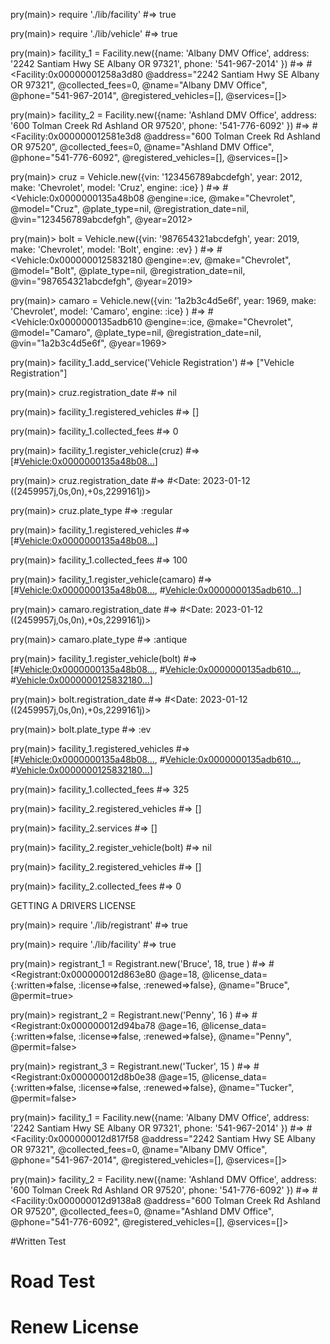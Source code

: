 pry(main)> require './lib/facility'
#=> true

pry(main)> require './lib/vehicle'
#=> true

pry(main)> facility_1 = Facility.new({name: 'Albany DMV Office', address: '2242 Santiam Hwy SE Albany OR 97321', phone: '541-967-2014' })
#=> #<Facility:0x00000001258a3d80 @address="2242 Santiam Hwy SE Albany OR 97321", @collected_fees=0, @name="Albany DMV Office", @phone="541-967-2014", @registered_vehicles=[], @services=[]>

pry(main)> facility_2 = Facility.new({name: 'Ashland DMV Office', address: '600 Tolman Creek Rd Ashland OR 97520', phone: '541-776-6092' })
#=> #<Facility:0x000000012581e3d8 @address="600 Tolman Creek Rd Ashland OR 97520", @collected_fees=0, @name="Ashland DMV Office", @phone="541-776-6092", @registered_vehicles=[], @services=[]>

pry(main)> cruz = Vehicle.new({vin: '123456789abcdefgh', year: 2012, make: 'Chevrolet', model: 'Cruz', engine: :ice} )
#=> #<Vehicle:0x0000000135a48b08 @engine=:ice, @make="Chevrolet", @model="Cruz", @plate_type=nil, @registration_date=nil, @vin="123456789abcdefgh", @year=2012>

pry(main)> bolt = Vehicle.new({vin: '987654321abcdefgh', year: 2019, make: 'Chevrolet', model: 'Bolt', engine: :ev} )
#=> #<Vehicle:0x0000000125832180 @engine=:ev, @make="Chevrolet", @model="Bolt", @plate_type=nil, @registration_date=nil, @vin="987654321abcdefgh", @year=2019>

pry(main)> camaro = Vehicle.new({vin: '1a2b3c4d5e6f', year: 1969, make: 'Chevrolet', model: 'Camaro', engine: :ice} )
#=> #<Vehicle:0x0000000135adb610 @engine=:ice, @make="Chevrolet", @model="Camaro", @plate_type=nil, @registration_date=nil, @vin="1a2b3c4d5e6f", @year=1969>

pry(main)> facility_1.add_service('Vehicle Registration')
#=> ["Vehicle Registration"]

pry(main)> cruz.registration_date
#=> nil

pry(main)> facility_1.registered_vehicles
#=> []

pry(main)> facility_1.collected_fees
#=> 0

pry(main)> facility_1.register_vehicle(cruz)
#=> [#<Vehicle:0x0000000135a48b08...>]

pry(main)> cruz.registration_date
#=> #<Date: 2023-01-12 ((2459957j,0s,0n),+0s,2299161j)>

pry(main)> cruz.plate_type
#=> :regular

pry(main)> facility_1.registered_vehicles
#=> [#<Vehicle:0x0000000135a48b08...>]

pry(main)> facility_1.collected_fees
#=> 100

pry(main)> facility_1.register_vehicle(camaro)
#=> [#<Vehicle:0x0000000135a48b08...>, #<Vehicle:0x0000000135adb610...>]

pry(main)> camaro.registration_date
#=> #<Date: 2023-01-12 ((2459957j,0s,0n),+0s,2299161j)>

pry(main)> camaro.plate_type
#=> :antique

pry(main)> facility_1.register_vehicle(bolt)
#=> [#<Vehicle:0x0000000135a48b08...>, #<Vehicle:0x0000000135adb610...>, #<Vehicle:0x0000000125832180...>]

pry(main)> bolt.registration_date
#=> #<Date: 2023-01-12 ((2459957j,0s,0n),+0s,2299161j)>

pry(main)> bolt.plate_type
#=> :ev

pry(main)> facility_1.registered_vehicles
#=> [#<Vehicle:0x0000000135a48b08...>, #<Vehicle:0x0000000135adb610...>, #<Vehicle:0x0000000125832180...>]

pry(main)> facility_1.collected_fees
#=> 325

pry(main)> facility_2.registered_vehicles
#=> []

pry(main)> facility_2.services
#=> []

pry(main)> facility_2.register_vehicle(bolt)
#=> nil

pry(main)> facility_2.registered_vehicles
#=> []

pry(main)> facility_2.collected_fees
#=> 0




GETTING A DRIVERS LICENSE

pry(main)> require './lib/registrant'
#=> true

pry(main)> require './lib/facility'
#=> true

pry(main)> registrant_1 = Registrant.new('Bruce', 18, true )
#=> #<Registrant:0x000000012d863e80 @age=18, @license_data={:written=>false, :license=>false, :renewed=>false}, @name="Bruce", @permit=true>

pry(main)> registrant_2 = Registrant.new('Penny', 16 )
#=> #<Registrant:0x000000012d94ba78 @age=16, @license_data={:written=>false, :license=>false, :renewed=>false}, @name="Penny", @permit=false>

pry(main)> registrant_3 = Registrant.new('Tucker', 15 )
#=> #<Registrant:0x000000012d8b0e38 @age=15, @license_data={:written=>false, :license=>false, :renewed=>false}, @name="Tucker", @permit=false>

pry(main)> facility_1 = Facility.new({name: 'Albany DMV Office', address: '2242 Santiam Hwy SE Albany OR 97321', phone: '541-967-2014' })
#=> #<Facility:0x000000012d817f58 @address="2242 Santiam Hwy SE Albany OR 97321", @collected_fees=0, @name="Albany DMV Office", @phone="541-967-2014", @registered_vehicles=[], @services=[]>

pry(main)> facility_2 = Facility.new({name: 'Ashland DMV Office', address: '600 Tolman Creek Rd Ashland OR 97520', phone: '541-776-6092' })
#=> #<Facility:0x000000012d9138a8 @address="600 Tolman Creek Rd Ashland OR 97520", @collected_fees=0, @name="Ashland DMV Office", @phone="541-776-6092", @registered_vehicles=[], @services=[]>

#Written Test
<!-- 
pry(main)> registrant_1.license_data
#=> {:written=>false, :license=>false, :renewed=>false}

pry(main)> registrant_1.permit?
#=> true

pry(main)> facility_1.administer_written_test(registrant_1)
#=> false

pry(main)> registrant_1.license_data
#=> {:written=>false, :license=>false, :renewed=>false}

pry(main)> facility_1.add_service('Written Test')
#=> ["Written Test"]

pry(main)> facility_1.administer_written_test(registrant_1)
#=> true

pry(main)> registrant_1.license_data
#=> {:written=>true, :license=>false, :renewed=>false} -->

<!-- pry(main)> registrant_2.age
#=> 16

pry(main)> registrant_2.permit?
#=> false

pry(main)> facility_1.administer_written_test(registrant_2)
#=> false

pry(main)> registrant_2.earn_permit

pry(main)> facility_1.administer_written_test(registrant_2)
#=> true

pry(main)> registrant_2.license_data
#=> {:written=>true, :license=>false, :renewed=>false} -->
<!-- 
pry(main)> registrant_3.age
#=> 15

pry(main)> registrant_3.permit?
#=> false

pry(main)> facility_1.administer_written_test(registrant_3)
#=> false

pry(main)> registrant_3.earn_permit

pry(main)> facility_1.administer_written_test(registrant_3)
#=> false

pry(main)> registrant_3.license_data
#=> {:written=>false, :license=>false, :renewed=>false} -->

# Road Test

<!-- pry(main)> facility_1.administer_road_test(registrant_3)
#=> false

pry(main)> registrant_3.earn_permit

pry(main)> facility_1.administer_road_test(registrant_3)
#=> false

pry(main)> registrant_3.license_data
#=> {:written=>false, :license=>false, :renewed=>false}

pry(main)> facility_1.administer_road_test(registrant_1)
#=> false

pry(main)> facility_1.add_service('Road Test')
#=> ["Written Test", "Road Test"]

pry(main)> facility_1.administer_road_test(registrant_1)
#=> true

pry(main)> registrant_1.license_data
#=> {:written=>true, :license=>true, :renewed=>false}

pry(main)> facility_1.administer_road_test(registrant_2)
#=> true

pry(main)> registrant_2.license_data
#=> {:written=>true, :license=>true, :renewed=>false} -->

# Renew License

<!-- pry(main)> facility_1.renew_drivers_license(registrant_1)
#=> false

pry(main)> facility_1.add_service('Renew License')
#=> ["Written Test", "Road Test", "Renew License"]

pry(main)> facility_1.renew_drivers_license(registrant_1)
#=> true

pry(main)> registrant_1.license_data
#=> {:written=>true, :license=>true, :renewed=>true} -->

<!-- pry(main)> facility_1.renew_drivers_license(registrant_3)
#=> false

pry(main)> registrant_3.license_data
#=> {:written=>false, :license=>false, :renewed=>false}

pry(main)> facility_1.renew_drivers_license(registrant_2)
#=> true

pry(main)> registrant_2.license_data
#=> {:written=>true, :license=>true, :renewed=>true} -->